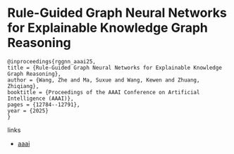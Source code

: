 # Rule-Guided Graph Neural Networks for Explainable Knowledge Graph Reasoning

```
@inproceedings{rggnn_aaai25,
title = {Rule-Guided Graph Neural Networks for Explainable Knowledge Graph Reasoning},
author = {Wang, Zhe and Ma, Suxue and Wang, Kewen and Zhuang, Zhiqiang},
booktitle = {Proceedings of the AAAI Conference on Artificial Intelligence (AAAI)},
pages = {12784--12791},
year = {2025}
}
```

links
- [aaai](https://ojs.aaai.org/index.php/AAAI/article/view/33394)
